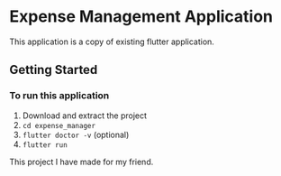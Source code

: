 # Expense Management Application

This application is a copy of existing flutter application.

## Getting Started

### To run this application
1. Download and extract the project
2. `cd expense_manager`
3. `flutter doctor -v` (optional)
4. `flutter run`

This project I have made for my friend.
